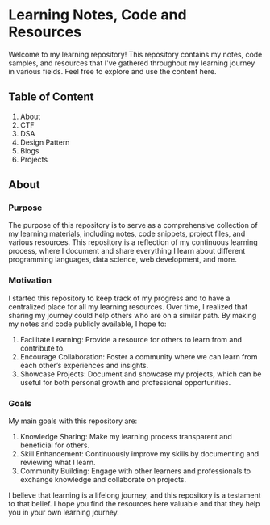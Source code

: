 # Learning Notes, Code and Resources
Welcome to my learning repository! This repository contains my notes, code samples, and resources that I've gathered throughout my learning journey in various fields. Feel free to explore and use the content here.

## Table of Content

1. About
2. CTF
3. DSA
4. Design Pattern
5. Blogs
6. Projects

## About
### Purpose
The purpose of this repository is to serve as a comprehensive collection of my learning materials, including notes, code snippets, project files, and various resources. This repository is a reflection of my continuous learning process, where I document and share everything I learn about different programming languages, data science, web development, and more.

### Motivation
I started this repository to keep track of my progress and to have a centralized place for all my learning resources. Over time, I realized that sharing my journey could help others who are on a similar path. By making my notes and code publicly available, I hope to:

1. Facilitate Learning: Provide a resource for others to learn from and contribute to.
2. Encourage Collaboration: Foster a community where we can learn from each other’s experiences and insights.
3. Showcase Projects: Document and showcase my projects, which can be useful for both personal growth and professional opportunities.

### Goals
My main goals with this repository are:

1. Knowledge Sharing: Make my learning process transparent and beneficial for others.
2. Skill Enhancement: Continuously improve my skills by documenting and reviewing what I learn.
3. Community Building: Engage with other learners and professionals to exchange knowledge and collaborate on projects.

I believe that learning is a lifelong journey, and this repository is a testament to that belief. I hope you find the resources here valuable and that they help you in your own learning journey.